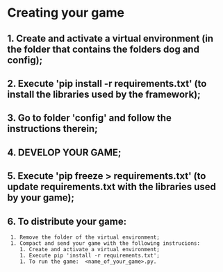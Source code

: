 # Creating your game

## 1. Create and activate a virtual environment (in the folder that contains the folders dog and config);

## 2. Execute 'pip install -r requirements.txt' (to install the libraries used by the framework);

## 3. Go to folder 'config' and follow the instructions therein;

## 4. DEVELOP YOUR GAME;

## 5. Execute 'pip freeze > requirements.txt' (to update requirements.txt with the libraries used by your game);

## 6. To distribute your game:

	 1. Remove the folder of the virtual environment;
	 1. Compact and send your game with the following instrucions:
		1. Create and activate a virtual environment;
		1. Execute pip 'install -r requirements.txt';
		1. To run the game:  <name_of_your_game>.py.
